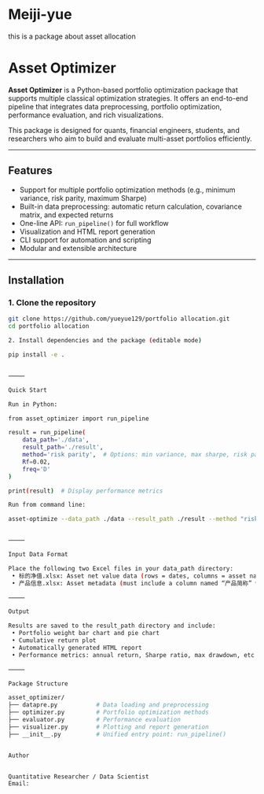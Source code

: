 # Meiji-yue
this is a package about asset allocation

# Asset Optimizer

**Asset Optimizer** is a Python-based portfolio optimization package that supports multiple classical optimization strategies. It offers an end-to-end pipeline that integrates data preprocessing, portfolio optimization, performance evaluation, and rich visualizations.

This package is designed for quants, financial engineers, students, and researchers who aim to build and evaluate multi-asset portfolios efficiently.

---

## Features

- Support for multiple portfolio optimization methods (e.g., minimum variance, risk parity, maximum Sharpe)
- Built-in data preprocessing: automatic return calculation, covariance matrix, and expected returns
- One-line API: `run_pipeline()` for full workflow
- Visualization and HTML report generation
- CLI support for automation and scripting
- Modular and extensible architecture

---

## Installation

### 1. Clone the repository

```bash
git clone https://github.com/yueyue129/portfolio allocation.git
cd portfolio allocation

2. Install dependencies and the package (editable mode)

pip install -e .


⸻

Quick Start

Run in Python:

from asset_optimizer import run_pipeline

result = run_pipeline(
    data_path='./data',
    result_path='./result',
    method='risk parity',  # Options: min variance, max sharpe, risk parity, etc.
    Rf=0.02,
    freq='D'
)

print(result)  # Display performance metrics

Run from command line:

asset-optimize --data_path ./data --result_path ./result --method "risk parity"


⸻

Input Data Format

Place the following two Excel files in your data_path directory:
 • 标的净值.xlsx: Asset net value data (rows = dates, columns = asset names)
 • 产品信息.xlsx: Asset metadata (must include a column named “产品简称” with asset names)

⸻

Output

Results are saved to the result_path directory and include:
 • Portfolio weight bar chart and pie chart
 • Cumulative return plot
 • Automatically generated HTML report
 • Performance metrics: annual return, Sharpe ratio, max drawdown, etc.

⸻

Package Structure

asset_optimizer/
├── datapre.py           # Data loading and preprocessing
├── optimizer.py         # Portfolio optimization methods
├── evaluator.py         # Performance evaluation
├── visualizer.py        # Plotting and report generation
├── __init__.py          # Unified entry point: run_pipeline()


Author


Quantitative Researcher / Data Scientist
Email: 


